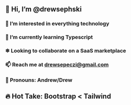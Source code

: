 ## 👋 Hi, I’m @drewsephski
### 👀 I’m interested in everything technology
### 🌱 I’m currently learning Typescript 
### ❄ Looking to collaborate on a SaaS marketplace
### 📫 Reach me at drewsepeczi@gmail.com 
### 🧑 Pronouns: Andrew/Drew
## 🔥 Hot Take: Bootstrap < Tailwind
